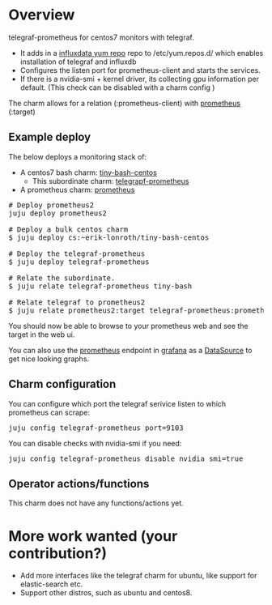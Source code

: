 # Overview

telegraf-prometheus for centos7 monitors with telegraf.

* It adds in a [influxdata yum repo] repo to /etc/yum.repos.d/ which enables installation of telegraf and influxdb
* Configures the listen port for prometheus-client and starts the services.
* If there is a nvidia-smi + kernel driver, its collecting gpu information per default. 
(This check can be disabled with a charm config )

The charm allows for a relation (:prometheus-client) with [prometheus]  (:target)

## Example deploy

The below deploys a monitoring stack of:
 
* A centos7 bash charm: [tiny-bash-centos]
    * This subordinate charm: [telegrapf-prometheus]
* A prometheus charm: [prometheus]

<pre>
# Deploy prometheus2
juju deploy prometheus2

# Deploy a bulk centos charm
$ juju deploy cs:~erik-lonroth/tiny-bash-centos

# Deploy the telegraf-prometheus
$ juju deploy telegraf-prometheus

# Relate the subordinate.
$ juju relate telegraf-prometheus tiny-bash

# Relate telegraf to prometheus2
$ juju relate prometheus2:target telegraf-prometheus:prometheus-client
</pre>

You should now be able to browse to your prometheus web and see the target in the web ui.

You can also use the [prometheus] endpoint in [grafana] as a [DataSource] to get nice looking graphs.

## Charm configuration
You can configure which port the telegraf serivice listen to which prometheus can scrape:
<pre>
juju config telegraf-prometheus port=9103
</pre>

You can disable checks with nvidia-smi if you need:
<pre>
juju config telegraf-prometheus disable_nvidia_smi=true
</pre>

## Operator actions/functions
This charm does not have any functions/actions yet.

# More work wanted (your contribution?)
* Add more interfaces like the telegraf charm for ubuntu, like support for elastic-search etc.
* Support other distros, such as ubuntu and centos8.

[influxdata yum repo]: https://repos.influxdata.com/rhel/7/x86_64/stable/
[grafana]: https://jaas.ai/grafana
[DataSource]: https://grafana.com/docs/grafana/latest/features/datasources/
[prometheus]: https://jaas.ai/prometheus2
[telegrapf-prometheus]: https://jaas.ai/telegraf-prometheus
[tiny-bash-centos]: https://jaas.ai/u/erik-lonroth/tiny-bash-centos
[interface: http]: https://github.com/juju-solutions/interface-http